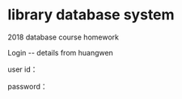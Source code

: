 # library database system
2018 database course homework

Login -- details from huangwen

user id：

password：
